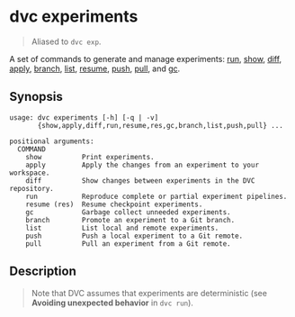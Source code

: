# dvc experiments

> Aliased to `dvc exp`.

A set of commands to generate and manage experiments:
[run](/doc/command-reference/exp/run), [show](/doc/command-reference/exp/show),
[diff](/doc/command-reference/exp/diff),
[apply](/doc/command-reference/exp/apply),
[branch](/doc/command-reference/exp/branch),
[list](/doc/command-reference/exp/list),
[resume](/doc/command-reference/exp/resume),
[push](/doc/command-reference/exp/list),
[pull](/doc/command-reference/exp/pull), and
[gc](/doc/command-reference/exp/gc).

## Synopsis

```usage
usage: dvc experiments [-h] [-q | -v]
       {show,apply,diff,run,resume,res,gc,branch,list,push,pull} ...

positional arguments:
  COMMAND
    show          Print experiments.
    apply         Apply the changes from an experiment to your workspace.
    diff          Show changes between experiments in the DVC repository.
    run           Reproduce complete or partial experiment pipelines.
    resume (res)  Resume checkpoint experiments.
    gc            Garbage collect unneeded experiments.
    branch        Promote an experiment to a Git branch.
    list          List local and remote experiments.
    push          Push a local experiment to a Git remote.
    pull          Pull an experiment from a Git remote.
```

## Description

> Note that DVC assumes that experiments are deterministic (see **Avoiding
> unexpected behavior** in `dvc run`).
